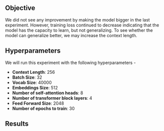## Objective
We did not see any improvement by making the model bigger in the last experiment. However, training loss continued to decrease indicating that the model has the capacity to learn, but not generalizing. To see whether the model can generalize better, we may increase the context length.

## Hyperparameters
We will run this experiment with the following hyperparameters - 
- **Context Length**: 256
- **Batch Size**: 32
- **Vocab Size**: 40000
- **Embeddings Size**: 512
- **Number of self-attention heads**: 8
- **Number of transformer block layers**: 4
- **Feed Forward Size**: 2048
- **Number of epochs to train**: 30

## Results
